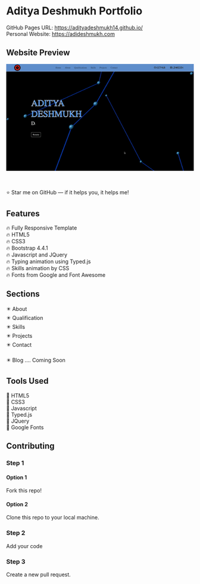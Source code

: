 # Aditya Deshmukh Portfolio
GitHub Pages URL: https://adityadeshmukh14.github.io/ 
<br>
Personal Website: https://adideshmukh.com

## Website Preview
![Portfolio Image](/img/Home-Page.gif)

<br>

⭐ Star me on GitHub — if it helps you, it helps me!

## Features
🔥 Fully Responsive Template <br>
🔥 HTML5 <br>
🔥 CSS3 <br>
🔥 Bootstrap 4.4.1 <br>
🔥 Javascript and JQuery <br>
🔥 Typing animation using Typed.js <br>
🔥 Skills animation by CSS <br>
🔥 Fonts from Google and Font Awesome <br>

## Sections
✴️ About <br>
✴️ Qualification <br>
✴️ Skills <br>
✴️ Projects <br>
✴️ Contact <br>
<br>
✴️ Blog .... Coming Soon

## Tools Used
🧰 HTML5 <br>
🧰 CSS3 <br>
🧰 Javascript <br>
🧰 Typed.js <br>
🧰 JQuery <br>
🧰 Google Fonts <br>

## Contributing

### Step 1
#### Option 1

Fork this repo!

#### Option 2
Clone this repo to your local machine.

### Step 2
Add your code

### Step 3
Create a new pull request.

